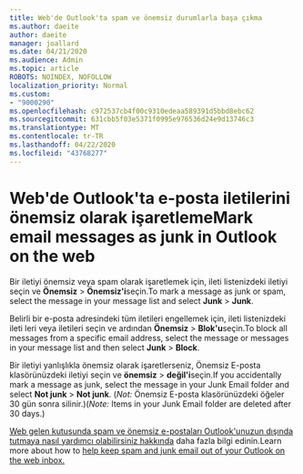 ```yaml
---
title: Web'de Outlook'ta spam ve önemsiz durumlarla başa çıkma
ms.author: daeite
author: daeite
manager: joallard
ms.date: 04/21/2020
ms.audience: Admin
ms.topic: article
ROBOTS: NOINDEX, NOFOLLOW
localization_priority: Normal
ms.custom:
- "9000290"
ms.openlocfilehash: c972537cb4f00c9310edeaa589391d5bbd8ebc62
ms.sourcegitcommit: 631cbb5f03e5371f0995e976536d24e9d13746c3
ms.translationtype: MT
ms.contentlocale: tr-TR
ms.lasthandoff: 04/22/2020
ms.locfileid: "43768277"
---
```

# <a name="mark-email-messages-as-junk-in-outlook-on-the-web"></a><span data-ttu-id="f61ff-102">Web'de Outlook'ta e-posta iletilerini önemsiz olarak işaretleme</span><span class="sxs-lookup"><span data-stu-id="f61ff-102">Mark email messages as junk in Outlook on the web</span></span>

<span data-ttu-id="f61ff-103">Bir iletiyi önemsiz veya spam olarak işaretlemek için, ileti listenizdeki iletiyi seçin ve **Önemsiz** > **Önemsiz'i**seçin.</span><span class="sxs-lookup"><span data-stu-id="f61ff-103">To mark a message as junk or spam, select the message in your message list and select **Junk** > **Junk**.</span></span>

<span data-ttu-id="f61ff-104">Belirli bir e-posta adresindeki tüm iletileri engellemek için, ileti listenizdeki ileti leri veya iletileri seçin ve ardından **Önemsiz** > **Blok'u**seçin.</span><span class="sxs-lookup"><span data-stu-id="f61ff-104">To block all messages from a specific email address, select the message or messages in your message list and then select **Junk** > **Block**.</span></span>

<span data-ttu-id="f61ff-105">Bir iletiyi yanlışlıkla önemsiz olarak işaretlerseniz, Önemsiz E-posta klasörünüzdeki iletiyi seçin ve **önemsiz** > **değil'i**seçin.</span><span class="sxs-lookup"><span data-stu-id="f61ff-105">If you accidentally mark a message as junk, select the message in your Junk Email folder and select **Not junk** > **Not junk**.</span></span> <span data-ttu-id="f61ff-106">(*Not:* Önemsiz E-posta klasörünüzdeki öğeler 30 gün sonra silinir.)</span><span class="sxs-lookup"><span data-stu-id="f61ff-106">(*Note:* Items in your Junk Email folder are deleted after 30 days.)</span></span>

<span data-ttu-id="f61ff-107">[Web gelen kutusunda spam ve önemsiz e-postaları Outlook'unuzun dışında tutmaya nasıl yardımcı olabilirsiniz hakkında](https://support.office.com/article/db786e79-54e2-40cc-904f-d89d57b7f41d) daha fazla bilgi edinin.</span><span class="sxs-lookup"><span data-stu-id="f61ff-107">Learn more about how to [help keep spam and junk email out of your Outlook on the web inbox.](https://support.office.com/article/db786e79-54e2-40cc-904f-d89d57b7f41d)</span></span>